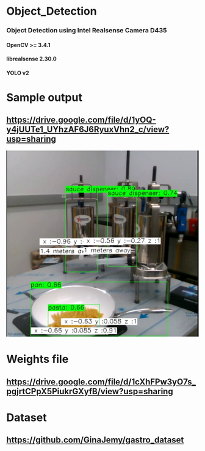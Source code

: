 # Object_Detection
### Object Detection using Intel Realsense Camera D435
#### OpenCV >= 3.4.1
#### librealsense 2.30.0
#### YOLO v2
# Sample output
## https://drive.google.com/file/d/1yOQ-y4jUUTe1_UYhzAF6J6RyuxVhn2_c/view?usp=sharing
![Sample output](https://github.com/GinaJemy/object_detection/blob/yolo_dev/output/sample.png)
# Weights file
## https://drive.google.com/file/d/1cXhFPw3yO7s_pgjrtCPpX5PiukrGXyfB/view?usp=sharing
# Dataset
## https://github.com/GinaJemy/gastro_dataset
